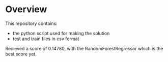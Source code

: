 # Overview

This repository contains:
- the python script used for making the solution
- test and train files in csv format

Recieved a score of 0.14780, with the RandomForestRegressor which is the best score yet.
